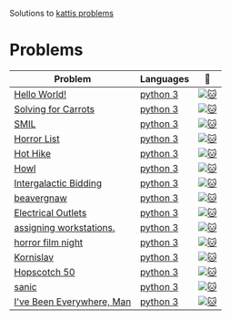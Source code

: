 Solutions to [kattis problems](https://open.kattis.com/problems)
# Problems
| Problem | Languages | :link: |
|-|-|-|
|[Hello World!](https://open.kattis.com/problems/hello)| [python 3](https://github.com/MehrnooshZandi/kattis-solutions/blob/main/python/hello_world!.py)|[![:cat:](https://open.kattis.com/favicon)](https://open.kattis.com/problems/hello)
|[Solving for Carrots](https://open.kattis.com/problems/carrots)| [python 3](https://github.com/MehrnooshZandi/kattis-solutions/blob/main/python/solving_for_carrots.py)|[![:cat:](https://open.kattis.com/favicon)](https://open.kattis.com/problems/carrots)
|[SMIL](https://open.kattis.com/problems/smil)| [python 3](https://github.com/MehrnooshZandi/kattis-solutions/blob/main/python/smil.py)|[![:cat:](https://open.kattis.com/favicon)](https://open.kattis.com/problems/smil)
|[Horror List](https://open.kattis.com/problems/horror)| [python 3](https://github.com/MehrnooshZandi/kattis-solutions/blob/main/python/Horror%20List)|[![:cat:](https://open.kattis.com/favicon)](https://github.com/MehrnooshZandi/kattis-solutions/tree/main/python)
|[Hot Hike](https://open.kattis.com/problems/hothike)| [python 3](https://github.com/MehrnooshZandi/kattis-solutions/blob/main/python/Hot%20Hike)|[![:cat:](https://open.kattis.com/favicon)](https://github.com/MehrnooshZandi/kattis-solutions/tree/main/python)
|[Howl](https://open.kattis.com/problems/howl)| [python 3](https://github.com/MehrnooshZandi/kattis-solutions/blob/main/python/Howl)|[![:cat:](https://open.kattis.com/favicon)](https://github.com/MehrnooshZandi/kattis-solutions/tree/main/python)
|[Intergalactic Bidding]( https://open.kattis.com/problems/intergalacticbidding)| [python 3]( https://github.com/MehrnooshZandi/kattis-solutions/blob/main/python/intergalacticbidding.py)|[![:cat:](https://open.kattis.com/favicon)](https://github.com/MehrnooshZandi/kattis-solutions/tree/main/python)
|[beavergnaw](https://open.kattis.com/problems/beavergnaw )| [python 3](https://github.com/MehrnooshZandi/kattis-solutions/blob/main/python/beavergnaw.py)|[![:cat:](https://open.kattis.com/favicon)](https://github.com/MehrnooshZandi/kattis-solutions/tree/main/python)
|[Electrical Outlets](https://open.kattis.com/problems/electricaloutlets )| [python 3]( https://github.com/MehrnooshZandi/kattis-solutions/blob/main/python/electrical_outlets.py)|[![:cat:](https://open.kattis.com/favicon)](https://github.com/MehrnooshZandi/kattis-solutions/tree/main/python)
|[assigning workstations.]( https://open.kattis.com/problems/workstations )| [python 3](https://github.com/MehrnooshZandi/kattis-solutions/blob/main/python/assigning_workstations.py)|[![:cat:](https://open.kattis.com/favicon)](https://github.com/MehrnooshZandi/kattis-solutions/tree/main/python)
|[horror film night](https://open.kattis.com/problems/horrorfilmnight)| [python 3](https://github.com/MehrnooshZandi/kattis-solutions/blob/main/python/horror_film_night.py)|[![:cat:](https://open.kattis.com/favicon)](https://github.com/MehrnooshZandi/kattis-solutions/tree/main/python)
|[Kornislav](https://open.kattis.com/problems/kornislav)| [python 3](https://github.com/MehrnooshZandi/kattis-solutions/blob/main/python/kornislav.py)|[![:cat:](https://open.kattis.com/favicon)](https://github.com/MehrnooshZandi/kattis-solutions/tree/main/python)
|[Hopscotch 50](https://open.kattis.com/problems/hopscotch50)| [python 3](https://github.com/MehrnooshZandi/kattis-solutions/blob/main/python/hopscotch_50.py)|[![:cat:](https://open.kattis.com/favicon)](https://github.com/MehrnooshZandi/kattis-solutions/tree/main/python)
|[sanic](https://open.kattis.com/problems/sanic)| [python 3](https://github.com/MehrnooshZandi/kattis-solutions/blob/main/python/sanic.py)|[![:cat:](https://open.kattis.com/favicon)](https://github.com/MehrnooshZandi/kattis-solutions/tree/main/python)
|[I've Been Everywhere, Man](https://open.kattis.com/problems/everywhere)| [python 3](https://github.com/MehrnooshZandi/kattis-solutions/blob/main/python/i've_been_everywhere%2C_man.py)|[![:cat:](https://open.kattis.com/favicon)](https://github.com/MehrnooshZandi/kattis-solutions/tree/main/python)

